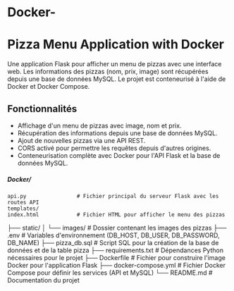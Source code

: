 # Docker-

# Pizza Menu Application with Docker

Une application Flask pour afficher un menu de pizzas avec une interface web. Les informations des pizzas (nom, prix, image) sont récupérées depuis une base de données MySQL. Le projet est conteneurisé à l'aide de Docker et Docker Compose.

## Fonctionnalités

- Affichage d'un menu de pizzas avec image, nom et prix.
- Récupération des informations depuis une base de données MySQL.
- Ajout de nouvelles pizzas via une API REST.
- CORS activé pour permettre les requêtes depuis d'autres origines.
- Conteneurisation complète avec Docker pour l'API Flask et la base de données MySQL.
##### Docker/
    api.py                # Fichier principal du serveur Flask avec les routes API
    templates/
    index.html            # Fichier HTML pour afficher le menu des pizzas
├── static/
│   └── images/           # Dossier contenant les images des pizzas
├── .env                  # Variables d'environnement (DB_HOST, DB_USER, DB_PASSWORD, DB_NAME)
├── pizza_db.sql          # Script SQL pour la création de la base de données et de la table pizza
├── requirements.txt      # Dépendances Python nécessaires pour le projet
├── Dockerfile            # Fichier pour construire l'image Docker pour l'application Flask
├── docker-compose.yml    # Fichier Docker Compose pour définir les services (API et MySQL)
└── README.md             # Documentation du projet

